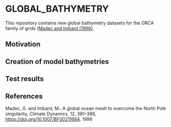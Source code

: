 # GLOBAL_BATHYMETRY
This repository contains new global bathymetry datasets for the ORCA family of 
grids ([Madec and Imbard (1996)](#madec_and_imbard_1996). 

## Motivation

## Creation of model bathymetries

## Test results

## References

<a name="madec_and_imbard_1996"></a>
Madec, G. and Imbard, M.: A global ocean mesh to overcome the North Pole singularity, Climate Dynamics, 12, 381–388,
https://doi.org/10.1007/BF00211684, 1996

